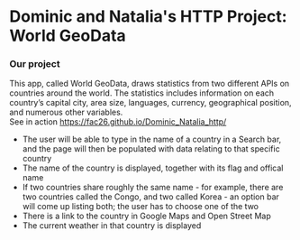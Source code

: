 # Dominic and Natalia's HTTP Project: World GeoData


### Our project
This app, called World GeoData, draws statistics from two different APIs on countries around the world. The statistics includes information on each country’s capital city, area size, languages, currency, geographical position, and numerous other variables.<br>
See in action https://fac26.github.io/Dominic_Natalia_http/

- The user will be able to type in the name of a country in a Search bar, and the page will then be populated with data relating to that specific country
- The name of the country is displayed, together with its flag and offical name
- If two countries share roughly the same name - for example, there are two countries called the Congo, and two called Korea - an option bar will come up listing both; the user has to choose one of the two
- There is a link to the country in Google Maps and Open Street Map
- The current weather in that country is displayed

